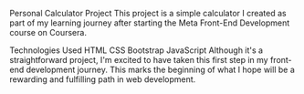 Personal Calculator Project
This project is a simple calculator I created as part of my learning journey after starting the Meta Front-End Development course on Coursera.

Technologies Used
HTML
CSS
Bootstrap
JavaScript
Although it's a straightforward project, I'm excited to have taken this first step in my front-end development journey. This marks the beginning of what I hope will be a rewarding and fulfilling path in web development.

